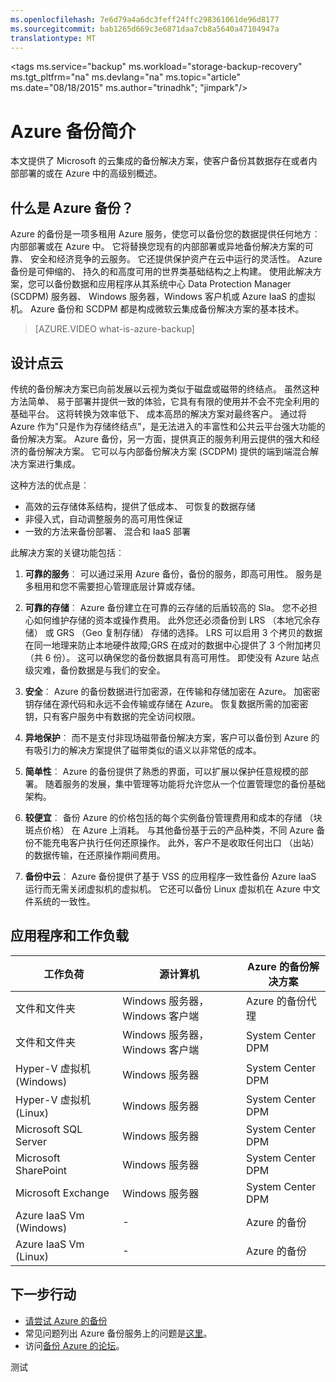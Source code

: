 ```yaml
---
ms.openlocfilehash: 7e6d79a4a6dc3feff24ffc298361061de96d8177
ms.sourcegitcommit: bab1265d669c3e6871daa7cb8a5640a47104947a
translationtype: MT
---
```

<properties
    pageTitle="介绍 Azure 备份 |Microsoft Azure"
    description="本文概述的 Azure 备份服务，从而使备份数据到 Azure 和 Azure 中的客户"
    services="backup"
    documentationCenter=""
    authors="trinadhk"
    manager="shreeshd"
    editor="tysonn"/>

<tags
    ms.service="backup"
    ms.workload="storage-backup-recovery"
    ms.tgt_pltfrm="na"
    ms.devlang="na"
    ms.topic="article"
    ms.date="08/18/2015"
    ms.author="trinadhk"; "jimpark"/>

# Azure 备份简介
本文提供了 Microsoft 的云集成的备份解决方案，使客户备份其数据存在或者内部部署的或在 Azure 中的高级别概述。

## 什么是 Azure 备份？
Azure 的备份是一项多租用 Azure 服务，使您可以备份您的数据提供任何地方︰ 内部部署或在 Azure 中。 它将替换您现有的内部部署或异地备份解决方案的可靠、 安全和经济竞争的云服务。 它还提供保护资产在云中运行的灵活性。 Azure 备份是可伸缩的、 持久的和高度可用的世界类基础结构之上构建。 使用此解决方案，您可以备份数据和应用程序从其系统中心 Data Protection Manager (SCDPM) 服务器、 Windows 服务器，Windows 客户机或 Azure IaaS 的虚拟机。 Azure 备份和 SCDPM 都是构成微软云集成备份解决方案的基本技术。

> [AZURE.VIDEO what-is-azure-backup]

## 设计点云
传统的备份解决方案已向前发展以云视为类似于磁盘或磁带的终结点。 虽然这种方法简单、 易于部署并提供一致的体验，它具有有限的使用并不会不完全利用的基础平台。 这将转换为效率低下、 成本高昂的解决方案对最终客户。 通过将 Azure 作为"只是作为存储终结点"，是无法进入的丰富性和公共云平台强大功能的备份解决方案。 Azure 备份，另一方面，提供真正的服务利用云提供的强大和经济的备份解决方案。 它可以与内部备份解决方案 (SCDPM) 提供的端到端混合解决方案进行集成。

这种方法的优点是︰

- 高效的云存储体系结构，提供了低成本、 可恢复的数据存储
- 非侵入式，自动调整服务的高可用性保证
- 一致的方法来备份部署、 混合和 IaaS 部署

此解决方案的关键功能包括︰

1. **可靠的服务**︰ 可以通过采用 Azure 备份，备份的服务，即高可用性。 服务是多租用和您不需要担心管理底层计算或存储。

2. **可靠的存储**︰ Azure 备份建立在可靠的云存储的后盾较高的 Sla。 您不必担心如何维护存储的资本或操作费用。 此外您还必须备份到 LRS （本地冗余存储） 或 GRS （Geo 复制存储） 存储的选择。 LRS 可以启用 3 个拷贝的数据在同一地理来防止本地硬件故障;GRS 在成对的数据中心提供了 3 个附加拷贝 （共 6 份）。 这可以确保您的备份数据具有高可用性。 即使没有 Azure 站点级灾难，备份数据是与我们的安全。

3. **安全**︰ Azure 的备份数据进行加密源，在传输和存储加密在 Azure。  加密密钥存储在源代码和永远不会传输或存储在 Azure。 恢复数据所需的加密密钥，只有客户服务中有数据的完全访问权限。

4. **异地保护**︰ 而不是支付非现场磁带备份解决方案，客户可以备份到 Azure 的有吸引力的解决方案提供了磁带类似的语义以非常低的成本。

5. **简单性**︰ Azure 的备份提供了熟悉的界面，可以扩展以保护任意规模的部署。  随着服务的发展，集中管理等功能将允许您从一个位置管理您的备份基础架构。

6. **较便宜**︰ 备份 Azure 的价格包括的每个实例备份管理费用和成本的存储 （块斑点价格） 在 Azure 上消耗。  与其他备份基于云的产品种类，不同 Azure 备份不能充电客户执行任何还原操作。 此外，客户不是收取任何出口 （出站） 的数据传输，在还原操作期间费用。

7. **备份中云**︰ Azure 备份提供了基于 VSS 的应用程序一致性备份 Azure IaaS 运行而无需关闭虚拟机的虚拟机。 它还可以备份 Linux 虚拟机在 Azure 中文件系统的一致性。


## 应用程序和工作负载

| 工作负荷 | 源计算机 | Azure 的备份解决方案 |
| --- | --- |---|
| 文件和文件夹 | Windows 服务器，Windows 客户端 | Azure 的备份代理 |
| 文件和文件夹 | Windows 服务器，Windows 客户端 | System Center DPM |
| Hyper-V 虚拟机 (Windows) | Windows 服务器 | System Center DPM |
| Hyper-V 虚拟机 (Linux) | Windows 服务器 | System Center DPM |
| Microsoft SQL Server | Windows 服务器 | System Center DPM |
| Microsoft SharePoint | Windows 服务器 | System Center DPM |
| Microsoft Exchange |  Windows 服务器 | System Center DPM |
| Azure IaaS Vm (Windows)|  - | Azure 的备份 |
| Azure IaaS Vm (Linux) | - | Azure 的备份 |

## 下一步行动
- [请尝试 Azure 的备份](backup-try-azure-backup-in-10-mins.md)
- 常见问题列出 Azure 备份服务上的问题是[这里](backup-azure-backup-faq.md)。
- 访问[备份 Azure 的论坛](http://go.microsoft.com/fwlink/p/?LinkId=290933)。

测试
